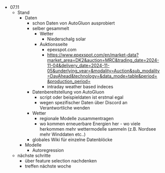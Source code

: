 - 07.11
    - Stand
        - Daten
            - schon Daten von AutoGluon ausprobiert
            - selber gesammelt
                - Wetter
                    - Niederschalg solar
                - Auktionsseite
                    - epexspot.com
                    - https://www.epexspot.com/en/market-data?market_area=DK2&auction=MRC&trading_date=2024-11-04&delivery_date=2024-11-05&underlying_year=&modality=Auction&sub_modality=DayAhead&technology=&data_mode=table&period=&production_period=
                    - intraday weather based indeces
            - Datenbereitstellung von AutoGluon
                - script oder beispieldaten ist erstmal egal
                - wegen spezifischer Daten über Discord an Verantwortliche wenden
            - Wetter
                - regionale Modelle zusammentragen
                - wo kommen erneuerbare Energien her - wo viele herkommen mehr wettermodelle sammeln (z.B. Nordsee mehr Winddaten etc..) 
            - globales Wiki für einzelne Datenblöcke
        - Modelle
            - Autoregression
    - nächste schritte
        - über feature selection nachdenken
        - treffen nächste woche
